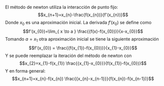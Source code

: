 El método de newton utiliza la interacción de punto fijo:
$$x_{n+1}=x_{n}-\frac{f(x_{n})}{f'(x_{n})}$$
Donde $x_{0}$ es una aproximación inicial.
La derivada $f'(x_{0})$ se define como
$$f'(x_{0})=\lim_{ x \to a } \frac{{f(x)-f(x_{0})}}{x-x_{0}}$$
Tomando $a=x_{1}$ otra aproximación inicial se tiene la siguiente aproximación
$$f'(x_{0}) = \frac{{f(x_{1})-f(x_{0})}}{x_{1}-x_{0}}$$
Y se puede reemplazar la iteración del método de newton con
$$x_{2}=x_{1}-f(x_{1}) \frac{{x_{1}-x_{0}}}{f(x_{1})-f(x_{0})}$$
Y en forma general:
$$x_{n+1}=x_{n}-f(x_{n}) \frac{{x_{n}-x_{n-1}}}{f(x_{n})-f(x_{n-1})}$$
